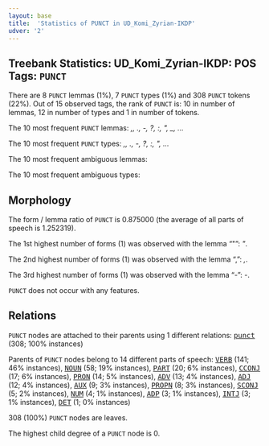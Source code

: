 ```yaml
---
layout: base
title:  'Statistics of PUNCT in UD_Komi_Zyrian-IKDP'
udver: '2'
---
```


## Treebank Statistics: UD_Komi_Zyrian-IKDP: POS Tags: `PUNCT`

There are 8 `PUNCT` lemmas (1%), 7 `PUNCT` types (1%) and 308 `PUNCT` tokens (22%).
Out of 15 observed tags, the rank of `PUNCT` is: 10 in number of lemmas, 12 in number of types and 1 in number of tokens.

The 10 most frequent `PUNCT` lemmas: <em>,, ., -, ?, :, ", _, …</em>

The 10 most frequent `PUNCT` types:  <em>,, ., -, ?, :, ", …</em>

The 10 most frequent ambiguous lemmas: 

The 10 most frequent ambiguous types:  



## Morphology

The form / lemma ratio of `PUNCT` is 0.875000 (the average of all parts of speech is 1.252319).

The 1st highest number of forms (1) was observed with the lemma “"”: <em>"</em>.

The 2nd highest number of forms (1) was observed with the lemma “,”: <em>,</em>.

The 3rd highest number of forms (1) was observed with the lemma “-”: <em>-</em>.

`PUNCT` does not occur with any features.


## Relations

`PUNCT` nodes are attached to their parents using 1 different relations: <tt><a href="kpv_ikdp-dep-punct.html">punct</a></tt> (308; 100% instances)

Parents of `PUNCT` nodes belong to 14 different parts of speech: <tt><a href="kpv_ikdp-pos-VERB.html">VERB</a></tt> (141; 46% instances), <tt><a href="kpv_ikdp-pos-NOUN.html">NOUN</a></tt> (58; 19% instances), <tt><a href="kpv_ikdp-pos-PART.html">PART</a></tt> (20; 6% instances), <tt><a href="kpv_ikdp-pos-CCONJ.html">CCONJ</a></tt> (17; 6% instances), <tt><a href="kpv_ikdp-pos-PRON.html">PRON</a></tt> (14; 5% instances), <tt><a href="kpv_ikdp-pos-ADV.html">ADV</a></tt> (13; 4% instances), <tt><a href="kpv_ikdp-pos-ADJ.html">ADJ</a></tt> (12; 4% instances), <tt><a href="kpv_ikdp-pos-AUX.html">AUX</a></tt> (9; 3% instances), <tt><a href="kpv_ikdp-pos-PROPN.html">PROPN</a></tt> (8; 3% instances), <tt><a href="kpv_ikdp-pos-SCONJ.html">SCONJ</a></tt> (5; 2% instances), <tt><a href="kpv_ikdp-pos-NUM.html">NUM</a></tt> (4; 1% instances), <tt><a href="kpv_ikdp-pos-ADP.html">ADP</a></tt> (3; 1% instances), <tt><a href="kpv_ikdp-pos-INTJ.html">INTJ</a></tt> (3; 1% instances), <tt><a href="kpv_ikdp-pos-DET.html">DET</a></tt> (1; 0% instances)

308 (100%) `PUNCT` nodes are leaves.

The highest child degree of a `PUNCT` node is 0.

